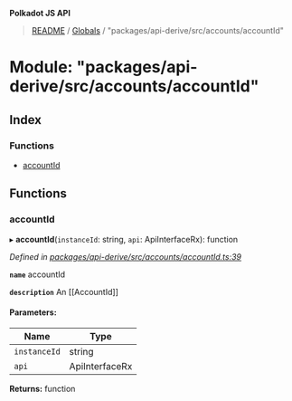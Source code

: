 **Polkadot JS API**

> [README](../README.md) / [Globals](../globals.md) / "packages/api-derive/src/accounts/accountId"

# Module: "packages/api-derive/src/accounts/accountId"

## Index

### Functions

* [accountId](_packages_api_derive_src_accounts_accountid_.md#accountid)

## Functions

### accountId

▸ **accountId**(`instanceId`: string, `api`: ApiInterfaceRx): function

*Defined in [packages/api-derive/src/accounts/accountId.ts:39](https://github.com/polkadot-js/api/blob/7070f757c/packages/api-derive/src/accounts/accountId.ts#L39)*

**`name`** accountId

**`description`** An [[AccountId]]

#### Parameters:

Name | Type |
------ | ------ |
`instanceId` | string |
`api` | ApiInterfaceRx |

**Returns:** function
